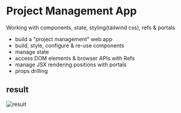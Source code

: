 # Project Management App

Working with components, state, styling(tailwind css), refs & portals

- build a "project management" web app
- build, style, configure & re-use components
- manage state
- access DOM elements & browser APIs with Refs
- manage JSX rendering positions with portals
- props drilling

## result

![result](https://github.com/jiyeon-dev/udemy/assets/65294323/d6080c7a-0a69-42e0-bb22-51d44e7aee8a)
